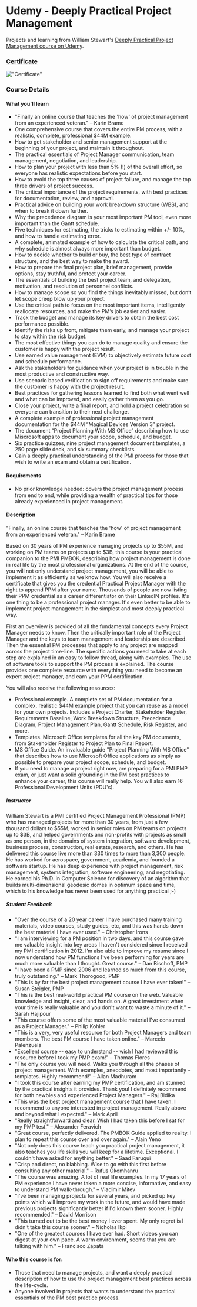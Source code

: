 # Udemy - Deeply Practical Project Management

Projects and learning from William Stewart's [Deeply Practical Project Management course on Udemy](https://www.udemy.com/course/deeply-practical-project-management/).

### [Certificate](https://www.udemy.com/certificate/UC-a6169906-378e-4a77-8e19-39f23a752d81/)

!["Certificate"](./Certificate.jpg)

### Course Details

#### What you'll learn
- "Finally an online course that teaches the 'how' of project management from an experienced veteran." – Karin Brame
- One comprehensive course that covers the entire PM process, with a realistic, complete, professional $44M example.
- How to get stakeholder and senior management support at the beginning of your project, and maintain it throughout.
- The practical essentials of Project Manager communication, team management, negotiation, and leadership.
- How to plan your project with less than 5% (!) of the overall effort, so everyone has realistic expectations before you start.
- How to avoid the top three causes of project failure, and manage the top three drivers of project success.
- The critical importance of the project requirements, with best practices for documentation, review, and approval.
- Practical advice on building your work breakdown structure (WBS), and when to break it down further.
- Why the precedence diagram is your most important PM tool, even more important than the Gantt schedule.
- Five techniques for estimating, the tricks to estimating within +/- 10%, and how to handle estimating error.
- A complete, animated example of how to calculate the critical path, and why schedule is almost always more important than budget.
- How to decide whether to build or buy, the best type of contract structure, and the best way to make the award.
- How to prepare the final project plan, brief management, provide options, stay truthful, and protect your career.
- The essentials of building the best project team, and delegation, motivation, and resolution of personnel conflicts.
- How to manage scope so you find the things inevitably missed, but don’t let scope creep blow up your project.
- Use the critical path to focus on the most important items, intelligently reallocate resources, and make the PM’s job easier and easier.
- Track the budget and manage its key drivers to obtain the best cost performance possible.
- Identify the risks up front, mitigate them early, and manage your project to stay within the risk budget.
- The most effective things you can do to manage quality and ensure the customer is happy with the project result.
- Use earned value management (EVM) to objectively estimate future cost and schedule performance.
- Ask the stakeholders for guidance when your project is in trouble in the most productive and constructive way.
- Use scenario based verification to sign off requirements and make sure the customer is happy with the project result.
- Best practices for gathering lessons learned to find both what went well and what can be improved, and easily gather them as you go.
- Close your project, write a final report, and hold a project celebration so everyone can transition to their next challenge.
- A complete example of professional project management documentation for the $44M “Magical Devices Version 3” project.
- The document “Project Planning With MS Office” describing how to use Miscrosoft apps to document your scope, schedule, and budget.
- Six practice quizzes, nine project management document templates, a 250 page slide deck, and six summary checklists.
- Gain a deeply practical understanding of the PMI process for those that wish to write an exam and obtain a certification.

#### Requirements
- No prior knowledge needed: covers the project management process from end to end, while providing a wealth of practical tips for those already experienced in project management.

#### Description
"Finally, an online course that teaches the 'how' of project management from an experienced veteran." – Karin Brame

Based on 30 years of PM experience managing projects up to $55M, and working on PM teams on projects up to $3B, this course is your practical companion to the PMI PMBOK, describing how project management is done in real life by the most professional organizations.  At the end of the course, you will not only understand project management, you will be able to implement it as efficiently as we know how.  You will also receive a certificate that gives you the credential Practical Project Manager with the right to append PPM after your name.  Thousands of people are now listing their PPM credential as a career differentiator on their LinkedIN profiles.  It's one thing to be a professional project manager.  It's even better to be able to implement project management in the simplest and most deeply practical way.

First an overview is provided of all the fundamental concepts every Project Manager needs to know.  Then the critically important role of the Project Manager and the keys to team management and leadership are described.  Then the essential PM processes that apply to any project are mapped across the project time-line.  The specific actions you need to take at each step are explained in an easy to follow thread, along with examples.  The use of software tools to support the PM process is explained.  The course provides one complete resource with everything you need to become an expert project manager, and earn your PPM certification.

You will also receive the following resources:
- Professional example.  A complete set of PM documentation for a complex, realistic $44M example project that you can reuse as a model for your own projects.  Includes a Project Charter, Stakeholder Register, Requirements Baseline, Work Breakdown Structure, Precedence Diagram, Project Management Plan, Gantt Schedule, Risk Register, and more.
- Templates.  Microsoft Office templates for all the key PM documents, from Stakeholder Register to Project Plan to Final Report.
- MS Office Guide.  An invaluable guide "Project Planning With MS Office" that describes how to use Microsoft Office applications as simply as possible to prepare your project scope, schedule, and budget.
- If you need to manage a project right now, are preparing for a PMI PMP exam, or just want a solid grounding in the PM best practices to enhance your career, this course will really help.  You will also earn 16 Professional Development Units (PDU's).

##### Instructor

William Stewart is a PMI certified Project Management Professional (PMP) who has managed projects for more than 30 years, from just a few thousand dollars to $55M, worked in senior roles on PM teams on projects up to $3B, and helped governments and non-profits with projects as small as one person, in the domains of system integration, software development, business process, construction, real estate, research, and others.  He has delivered this course live more than 330 times to more than 3,300 people.  He has worked for aerospace, government, academia, and founded a software startup.  He has deep experience with project management, risk management, systems integration, software engineering, and negotiating.  He earned his Ph.D. in Computer Science for discovery of an algorithm that builds multi-dimensional geodesic domes in optimum space and time, which to his knowledge has never been used for anything practical ;-)

##### Student Feedback
- "Over the course of a 20 year career I have purchased many training materials, video courses, study guides, etc, and this was hands down the best material I have ever used." – Christopher Irons
- "I am interviewing for a PM position in two days, and this course gave me valuable insight into key areas I haven't considered since I received my PMI certification in 2012.  I’m also able to improve my resume since I now understand how PM functions I've been performing for years are much more valuable than I thought.  Great course." – Dan Bischoff, PMP
- "I have been a PMP since 2006 and learned so much from this course, truly outstanding." – Mark Thorogood, PMP
- "This is by far the best project management course I have ever taken!" – Susan Steigler, PMP
- "This is the best real-world practical PM course on the web. Valuable knowledge and insight, clear, and hands on.  A great investment when your time is really valuable and you don't want to waste a minute of it." – Sarah Hajipour
- "This course offers some of the most valuable material I've consumed as a Project Manager." – Philip Kohler
- "This is a very, very useful resource for both Project Managers and team members.  The best PM course I have taken online." – Marcelo Palenzuela
- "Excellent course -- easy to understand -- wish I had reviewed this resource before I took my PMP exam!" – Thomas Flores
- "The only course you will need.  Walks you through all the phases of project management.  With examples, anecdotes, and most importantly - templates.  Highly recommend!" – Allan Madhuram
- "I took this course after earning my PMP certification, and am stunned by the practical insights it provides.  Thank you! I definitely recommend for both newbies and experienced Project Managers." – Raj Bidika
- "This was the best project management course that I have taken.  I recommend to anyone interested in project management.  Really above and beyond what I expected." – Mark April
- "Really straightforward and clear.  Wish I had taken this before I sat for my PMP test." – Alexander Feravich
- "Great course, perfectly delivered.  The PMBOK Guide applied to reality. I plan to repeat this course over and over again." – Alain Yeno
- "Not only does this course teach you practical project management, it also teaches you life skills you will keep for a lifetime.  Exceptional. I couldn't have asked for anything better." – Saad Faruqui
- "Crisp and direct, no blabbing.  Wise to go with this first before consulting any other material." – Rufus Okomhanru
- "The course was amazing.  A lot of real life examples.  In my 17 years of PM experience I have never taken a more concise, informative, and easy to understand PM walk-through." – Vladimir Mitev
- "I've been managing projects for several years, and picked up key points which will improve my work in the future, and would have made previous projects significantly better if I'd known them sooner.  Highly recommended." – David Morrison
- "This turned out to be the best money I ever spent.  My only regret is I didn't take this course sooner." – Nicholas Ikpi
- "One of the greatest courses I have ever had.  Short videos you can digest at your own pace.  A warm environment, seems that you are talking with him." – Francisco Zapata

#### Who this course is for:
- Those that need to manage projects, and want a deeply practical description of how to use the project management best practices across the life-cycle.
- Anyone involved in projects that wants to understand the practical essentials of the PM best practice process.